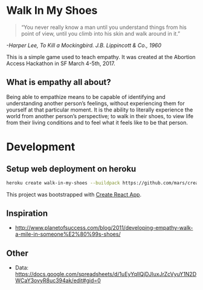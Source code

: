 # Walk In My Shoes

> “You never really know a man until you understand things from his point of view, until you climb into his skin and walk around in it.”

*-Harper Lee, To Kill a Mockingbird. J.B. Lippincott & Co., 1960*

This is a simple game used to teach empathy. It was created at the Abortion Access Hackathon in SF March 4-5th, 2017.

## What is empathy all about?

Being able to empathize means to be capable of identifying and understanding another person’s feelings, without experiencing them for yourself at that particular moment. It is the ability to literally experience the world from another person’s perspective; to walk in their shoes, to view life from their living conditions and to feel what it feels like to be that person.


# Development

## Setup web deployment on heroku

```sh
heroku create walk-in-my-shoes --buildpack https://github.com/mars/create-react-app-buildpack.git
```

This project was bootstrapped with [Create React App](https://github.com/facebookincubator/create-react-app).

## Inspiration
- http://www.planetofsuccess.com/blog/2011/developing-empathy-walk-a-mile-in-someone%E2%80%99s-shoes/

## Other
- Data: https://docs.google.com/spreadsheets/d/1uEyYqIlQjDJIuxJrZcVyuY1N2DWCaY3ovyR8uc394ak/edit#gid=0
